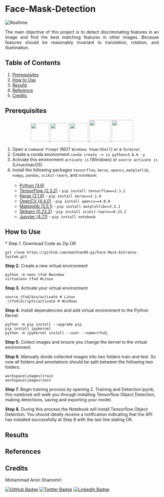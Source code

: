 <h1 align="left"> Face-Mask-Detection </h1>
<!-- <img src="images/Animation.gif" align="left" width="99%" height="99%"> -->

![Realtime](https://user-images.githubusercontent.com/49322948/159162779-30679424-991e-4088-a56d-333399887281.gif)

<p align="justify"> 
The main objective of this project is to detect discriminating features in an image and find the best matching features in other images. Because features should be reasonably invariant to translation, rotation, and illumination.
</p>

<!-- TABLE OF CONTENTS -->
<h2 id="table-of-contents"> Table of Contents</h2>
  <ol>
    <li><a href="#prerequisites"> Prerequisites </a></li>
    <li><a href="#HowToUse"> How to Use </a></li>
    <li><a href="#results"> Results </a></li>
    <li><a href="#reference"> Reference </a></li>
    <li><a href="#credits"> Credits </a></li>
  </ol>

<!-- <img src="images/animation.gif" align="left" width="99%" height="150px"> -->

<!-- PREREQUISITES -->
<h2 id="prerequisites">Prerequisites</h2>

<p align="center">
  <a href="https://www.microsoft.com/en-ca/software-download/windows10">
      <img src="https://cdn.jsdelivr.net/gh/devicons/devicon/icons/windows8/windows8-original.svg" width="60px"/>
  </a>
  <a href="https://www.tensorflow.org/">
      <img src="https://cdn.jsdelivr.net/gh/devicons/devicon/icons/tensorflow/tensorflow-original.svg" width="60px"/>
  </a>
  <a href="https://www.anaconda.com/">
      <img src="https://cdn.jsdelivr.net/gh/devicons/devicon/icons/anaconda/anaconda-original.svg" width="60px"/>
  </a>
  <a href="https://www.python.org">
      <img src="https://cdn.jsdelivr.net/gh/devicons/devicon/icons/python/python-original.svg" width="70px"/>
  </a>
  <a href="https://opencv.org/" target="_blank">
      <img src="https://cdn.jsdelivr.net/gh/devicons/devicon/icons/opencv/opencv-original-wordmark.svg" width="70px"/>
  </a>
<P/>

 1. Open a `Command Prompt` (NOT `Windows PowerShell`) or a `Terminal`
 2. Create a conda environment `conda create -n is python=3.6.6 -y`
 3. Activate this environment `activate is` (Windows) or `source activate is` (Linux/macOS)
 4. Install the following packages `tensorflow`, `keras`, `opencv`, `matplotlib`, `numpy`, `pandas`, `scikit-learn`, and `notebook`:       </br></br>
      * <a href="https://www.python.org/" target="_blank">Python (3.6)</a>
      * <a href="https://www.tensorflow.org/" target="_blank">TensorFlow (2.3.2)</a> - `pip install tensorflow==2.3.2`
      * <a href="https://keras.io/" target="_blank">Keras (2.1.6)</a> - `pip install keras==2.1.6`
      * <a href="https://opencv.org/" target="_blank">OpenCV (4.4.0)</a> - `pip install opencv==4.0.0`
      * <a href="https://matplotlib.org/" target="_blank">Matplotlib (3.5.1)</a> - `pip install matplotlib==3.5.1`
      * <a href="https://scikit-learn.org/stable/" target="_blank">Sklearn (0.23.2)</a> - `pip install scikit-learn==0.23.2`
      * <a href="https://jupyter.org/" target="_blank">Jupyter (4.7.1)</a> - `pip install notebook`


<!-- How to Use -->
<h2 id="HowToUse"> How to Use </h2>

<p align="justify">
      * Step 1. Download Code as Zip OR <br> 

```
git clone https://github.com/manthan89-py/Face-Mask-Entrance-System.git
```

<b>Step 2.</b> Create a new virtual environment
```
python -m venv tfod #window
virtualenv tfod #Linux
```

<b>Step 3.</b> Activate your virtual environment
```
source tfod/bin/activate # Linux
.\tfod\Scripts\activate # Windows 
```

<b>Step 4.</b> Install dependencies and add virtual environment to the Python Kernel
```
python -m pip install --upgrade pip
pip install ipykernel
python -m ipykernel install --user --name=tfodj
```

<b>Step 5.</b> Collect images and ensure you change the kernel to the virtual environment.

<b>Step 6.</b> Manually divide collected images into two folders train and test. So now all folders and annotations should be split between the following two folders. <br>
```
workspace\images\train
workspace\images\test
```

<b>Step 7.</b> Begin training process by opening 2. Training and Detection.ipynb, this notebook will walk you through installing Tensorflow Object Detection, making detections, saving and exporting your model.

<b>Step 8.</b> During this process the Notebook will install Tensorflow Object Detection. You should ideally receive a notification indicating that the API has installed successfully at Step 8 with the last line stating OK.
</p> 


<!-- Results -->
<h2 id="Results"> Results </h2>


<!-- REFERENCES -->
<h2 id="reference"> References</h2>


<!-- CREDITS -->
<h2 id="credits"> Credits</h2>

Mohammad Amin Shamshiri

[![GitHub Badge](https://img.shields.io/badge/GitHub-100000?style=for-the-badge&logo=github&logoColor=white)](https://github.com/ma-shamshiri)
[![Twitter Badge](https://img.shields.io/badge/Twitter-1DA1F2?style=for-the-badge&logo=twitter&logoColor=white)](https://twitter.com/ma_shamshiri)
[![LinkedIn Badge](https://img.shields.io/badge/LinkedIn-0077B5?style=for-the-badge&logo=linkedin&logoColor=white)](https://www.linkedin.com/in/ma-shamshiri)
